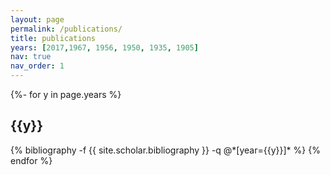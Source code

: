 ```yaml
---
layout: page
permalink: /publications/
title: publications
years: [2017,1967, 1956, 1950, 1935, 1905]
nav: true
nav_order: 1
---
```

<div class="publications">

{%- for y in page.years %}
  <h2 class="year">{{y}}</h2>
  {% bibliography -f {{ site.scholar.bibliography }} -q @*[year={{y}}]* %}
{% endfor %}

</div>
